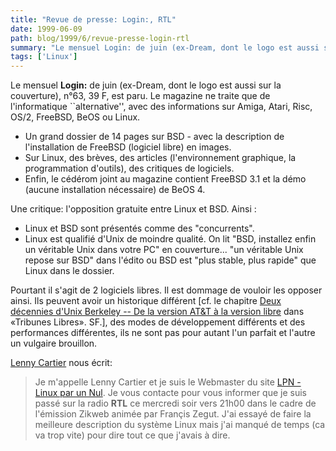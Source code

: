 ```yaml
---
title: "Revue de presse: Login:, RTL"
date: 1999-06-09
path: blog/1999/6/revue-presse-login-rtl
summary: "Le mensuel Login: de juin (ex-Dream, dont le logo est aussi sur la couverture), n°63, 39 F, est paru."
tags: ['Linux']
---
```


<P>Le mensuel <B>Login:</B> de juin (ex-Dream, dont le logo est aussi sur la
couverture), n°63, 39 F, est paru. Le magazine ne traite que de
l'informatique ``alternative'', avec des informations sur Amiga, Atari, Risc,
OS/2, FreeBSD, BeOS ou Linux.</P>

<UL>

<LI>Un grand dossier de 14 pages sur BSD - avec la description de
l'installation de FreeBSD (logiciel libre) en images.
<LI>Sur Linux, des brèves, des articles (l'environnement graphique, la
programmation d'outils), des critiques de logiciels.
<LI>Enfin, le cédérom joint au magazine contient FreeBSD 3.1 et la démo
(aucune installation nécessaire) de BeOS 4.
</UL>

<P>Une critique: l'opposition gratuite entre Linux et BSD. Ainsi :</P>

<UL>

<LI>Linux et BSD sont présentés comme des "concurrents".
<LI>Linux est qualifié d'Unix de moindre qualité. On lit "BSD, installez
enfin un véritable Unix dans votre PC" en couverture... "un véritable
Unix repose sur BSD" dans l'édito ou BSD est "plus stable, plus rapide"
que Linux dans le dossier.
</UL>

<P>Pourtant il s'agit de 2 logiciels libres. Il est dommage de vouloir les
opposer ainsi. Ils peuvent avoir un historique différent
[cf. le chapitre <A HREF="http://www.editions-oreilly.fr/opensrc/tribune_libre/c342.html">Deux décennies d'Unix Berkeley -- De la version AT&amp;T à la version
libre</A> dans «Tribunes Libres». SF.], des modes de
développement différents et des performances différentes, ils ne sont
pas pour autant l'un parfait et l'autre un vulgaire brouillon.</P>

<P><A HREF="mailto:jcart@burotec.fr">Lenny Cartier</A> nous écrit:</P>

<P><BLOCKQUOTE>
Je m'appelle Lenny Cartier et je suis le Webmaster du site <A HREF="http://www.multimania.com/lcartier">LPN - Linux par un Nul</A>. Je
vous contacte pour vous informer que je suis passé sur la radio <B>RTL</B>
ce mercredi soir vers 21h00 dans le cadre de l'émission Zikweb animée par
Françis Zegut. J'ai essayé de faire la meilleure description du système
Linux mais j'ai manqué de temps (ca va trop vite) pour dire tout ce que
j'avais à dire.
</BLOCKQUOTE></P>


